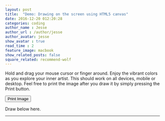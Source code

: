 ```yaml
---
layout: post
title:  "Demo: Drawing on the screen using HTML5 canvas"
date: 2016-12-20 012:20:28
categories: coding
author_name : Jesse
author_url : /author/jesse
author_avatar: jesse
show_avatar : true
read_time : 2
feature_image: macbook
show_related_posts: false
square_related: recommend-wolf
---
```


<p>Hold and drag your mouse cursor or finger around. Enjoy the vibrant colors as you explore your inner artist. This should work on all devices, mobile or desktop. Feel free to print the image after you draw it by simply pressing the Print button.</p>

<button id="printVoucher" class="btn btn-success" onClick="printCanvas();"><i class="fa fa-file-text"></i>  Print Image</button>

<p>Draw below here.</p>
<hr>

<canvas id="draw" width="800" height="800"></canvas>
<script>
const canvas = document.querySelector('#draw');
const ctx = canvas.getContext('2d');
canvas.width = window.innerWidth;
canvas.height = window.innerHeight;
ctx.strokeStyle = '#b4251b';
ctx.lineJoin = 'round';
ctx.lineCap = 'round';
ctx.lineWidth = 100;


let isDrawing = false;
let lastX = 0;
let lastY = 0;
let hue = 0;
let direction = true;

function draw(e) {
  if (!isDrawing) return; // stop the fn from running when they are not moused down
  console.log(e);
  ctx.strokeStyle = `hsl(${hue}, 100%, 50%)`;
  ctx.beginPath();
  // start from
  ctx.moveTo(lastX, lastY);
  // go to
  ctx.lineTo(e.offsetX, e.offsetY);
  ctx.stroke();
  [lastX, lastY] = [e.offsetX, e.offsetY];

  hue++;
  if (hue >= 360) {
    hue = 0;
  }
  if (ctx.lineWidth >= 100 || ctx.lineWidth <= 1) {
    direction = !direction;
  }

  if(direction) {
    ctx.lineWidth++;
  } else {
    ctx.lineWidth--;
  }

}

canvas.addEventListener('mousedown', (e) => {
  isDrawing = true;
  [lastX, lastY] = [e.offsetX, e.offsetY];
});


canvas.addEventListener('mousemove', draw);
canvas.addEventListener('mouseup', () => isDrawing = false);
canvas.addEventListener('mouseout', () => isDrawing = false);

// Set up touch events for mobile, etc
canvas.addEventListener("touchstart", function (e) {
        mousePos = getTouchPos(canvas, e);
  var touch = e.touches[0];
  var mouseEvent = new MouseEvent("mousedown", {
    clientX: touch.clientX,
    clientY: touch.clientY
  });
  canvas.dispatchEvent(mouseEvent);
}, false);
canvas.addEventListener("touchend", function (e) {
  var mouseEvent = new MouseEvent("mouseup", {});
  canvas.dispatchEvent(mouseEvent);
}, false);
canvas.addEventListener("touchmove", function (e) {
  var touch = e.touches[0];
  var mouseEvent = new MouseEvent("mousemove", {
    clientX: touch.clientX,
    clientY: touch.clientY
  });
  canvas.dispatchEvent(mouseEvent);
}, false);

// Get the position of a touch relative to the canvas
function getTouchPos(canvasDom, touchEvent) {
  var rect = canvasDom.getBoundingClientRect();
  return {
    x: touchEvent.touches[0].clientX - rect.left,
    y: touchEvent.touches[0].clientY - rect.top
  };
}

// Prevent scrolling when touching the canvas
document.body.addEventListener("touchstart", function (e) {
  if (e.target == canvas) {
    e.preventDefault();
  }
}, false);
document.body.addEventListener("touchend", function (e) {
  if (e.target == canvas) {
    e.preventDefault();
  }
}, false);
document.body.addEventListener("touchmove", function (e) {
  if (e.target == canvas) {
    e.preventDefault();
  }
}, false);

function printCanvas(el) {  
    var dataUrl = canvas.toDataURL();
    var windowContent = '<!DOCTYPE html>';
    windowContent += '<html>'
    windowContent += '<head><title>Your image from JesseWaites.com</title></head>';
    windowContent += '<body>'
    windowContent += '<img src="' + dataUrl + '">';
    windowContent += '</body>';
    windowContent += '</html>';
    var printWin = window.open('','','width=340,height=260');
    printWin.document.open();
    printWin.document.write(windowContent);
    printWin.document.close();
    printWin.focus();
    printWin.print();
    printWin.close();
}


</script>
